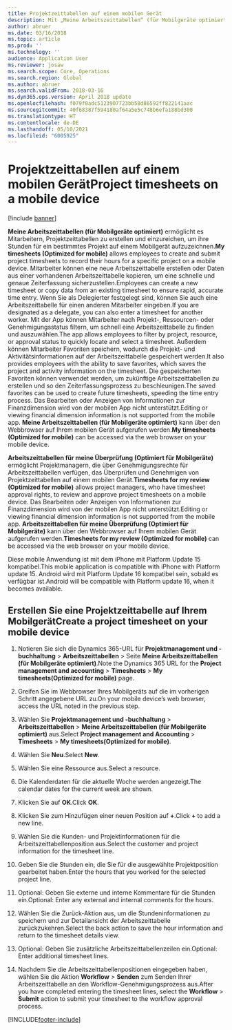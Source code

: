 ```yaml
---
title: Projektzeittabellen auf einem mobilen Gerät
description: Mit „Meine Arbeitszeittabellen“ (für Mobilgeräte optimiert) können Mitarbeiter Projektzeittabellen erstellen und einreichen, um ihre Stunden für ein bestimmtes Projekt auf einem Mobilgerät aufzuzeichnen.
author: abruer
ms.date: 03/16/2018
ms.topic: article
ms.prod: ''
ms.technology: ''
audience: Application User
ms.reviewer: josaw
ms.search.scope: Core, Operations
ms.search.region: Global
ms.author: abruer
ms.search.validFrom: 2018-03-16
ms.dyn365.ops.version: April 2018 update
ms.openlocfilehash: f079f0adc5123907723bb58d86592ff822141aac
ms.sourcegitcommit: 40f68387f594180af64a5e5c748b6efa188bd300
ms.translationtype: HT
ms.contentlocale: de-DE
ms.lasthandoff: 05/10/2021
ms.locfileid: "6005925"
---
```

# <a name="project-timesheets-on-a-mobile-device"></a><span data-ttu-id="3b70b-103">Projektzeittabellen auf einem mobilen Gerät</span><span class="sxs-lookup"><span data-stu-id="3b70b-103">Project timesheets on a mobile device</span></span>

[!include [banner](../includes/banner.md)]

<span data-ttu-id="3b70b-104">**Meine Arbeitszeittabellen (für Mobilgeräte optimiert)** ermöglicht es Mitarbeitern, Projektzeittabellen zu erstellen und einzureichen, um ihre Stunden für ein bestimmtes Projekt auf einem Mobilgerät aufzuzeichnen.</span><span class="sxs-lookup"><span data-stu-id="3b70b-104">**My timesheets (Optimized for mobile)** allows employees to create and submit project timesheets to record their hours for a specific project on a mobile device.</span></span> <span data-ttu-id="3b70b-105">Mitarbeiter können eine neue Arbeitszeittabelle erstellen oder Daten aus einer vorhandenen Arbeitszeittabelle kopieren, um eine schnelle und genaue Zeiterfassung sicherzustellen.</span><span class="sxs-lookup"><span data-stu-id="3b70b-105">Employees can create a new timesheet or copy data from an existing timesheet to ensure rapid, accurate time entry.</span></span> <span data-ttu-id="3b70b-106">Wenn Sie als Delegierter festgelegt sind, können Sie auch eine Arbeitszeittabelle für einen anderen Mitarbeiter eingeben.</span><span class="sxs-lookup"><span data-stu-id="3b70b-106">If you are designated as a delegate, you can also enter a timesheet for another worker.</span></span> <span data-ttu-id="3b70b-107">Mit der App können Mitarbeiter nach Projekt-, Ressourcen- oder Genehmigungsstatus filtern, um schnell eine Arbeitszeittabelle zu finden und auszuwählen.</span><span class="sxs-lookup"><span data-stu-id="3b70b-107">The app allows employees to filter by project, resource, or approval status to quickly locate and select a timesheet.</span></span> <span data-ttu-id="3b70b-108">Außerdem können Mitarbeiter Favoriten speichern, wodurch die Projekt- und Aktivitätsinformationen auf der Arbeitszeittabelle gespeichert werden.</span><span class="sxs-lookup"><span data-stu-id="3b70b-108">It also provides employees with the ability to save favorites, which saves the project and activity information on the timesheet.</span></span> <span data-ttu-id="3b70b-109">Die gespeicherten Favoriten können verwendet werden, um zukünftige Arbeitszeittabellen zu erstellen und so den Zeiterfassungsprozess zu beschleunigen.</span><span class="sxs-lookup"><span data-stu-id="3b70b-109">The saved favorites can be used to create future timesheets, speeding the time entry process.</span></span> <span data-ttu-id="3b70b-110">Das Bearbeiten oder Anzeigen von Informationen zur Finanzdimension wird von der mobilen App nicht unterstützt.</span><span class="sxs-lookup"><span data-stu-id="3b70b-110">Editing or viewing financial dimension information is not supported from the mobile app.</span></span> <span data-ttu-id="3b70b-111">**Meine Arbeitszeittabellen (für Mobilgeräte optimiert)** kann über den Webbrowser auf Ihrem mobilen Gerät aufgerufen werden.</span><span class="sxs-lookup"><span data-stu-id="3b70b-111">**My timesheets (Optimized for mobile)** can be accessed via the web browser on your mobile device.</span></span>

<span data-ttu-id="3b70b-112">**Arbeitszeittabellen für meine Überprüfung (Optimiert für Mobilgeräte)** ermöglicht Projektmanagern, die über Genehmigungsrechte für Arbeitszeittabellen verfügen, das Überprüfen und Genehmigen von Projektzeittabellen auf einem mobilen Gerät.</span><span class="sxs-lookup"><span data-stu-id="3b70b-112">**Timesheets for my review (Optimized for mobile)** allows project managers, who have timesheet approval rights, to review and approve project timesheets on a mobile device.</span></span> <span data-ttu-id="3b70b-113">Das Bearbeiten oder Anzeigen von Informationen zur Finanzdimension wird von der mobilen App nicht unterstützt.</span><span class="sxs-lookup"><span data-stu-id="3b70b-113">Editing or viewing financial dimension information is not supported from the mobile app.</span></span> <span data-ttu-id="3b70b-114">**Arbeitszeittabellen für meine Überprüfung (Optimiert für Mobilgeräte)** kann über den Webbrowser auf Ihrem mobilen Gerät aufgerufen werden.</span><span class="sxs-lookup"><span data-stu-id="3b70b-114">**Timesheets for my review (Optimized for mobile)** can be accessed via the web browser on your mobile device.</span></span>

<span data-ttu-id="3b70b-115">Diese mobile Anwendung ist mit dem iPhone mit Platform Update 15 kompatibel.</span><span class="sxs-lookup"><span data-stu-id="3b70b-115">This mobile application is compatible with iPhone with Platform update 15.</span></span>
<span data-ttu-id="3b70b-116">Android wird mit Platform Update 16 kompatibel sein, sobald es verfügbar ist.</span><span class="sxs-lookup"><span data-stu-id="3b70b-116">Android will be compatible with Platform update 16, when it becomes available.</span></span>

## <a name="create-a-project-timesheet-on-your-mobile-device"></a><span data-ttu-id="3b70b-117">Erstellen Sie eine Projektzeittabelle auf Ihrem Mobilgerät</span><span class="sxs-lookup"><span data-stu-id="3b70b-117">Create a project timesheet on your mobile device</span></span>

1.  <span data-ttu-id="3b70b-118">Notieren Sie sich die Dynamics 365-URL für **Projektmanagement und -buchhaltung** \> **Arbeitszeittabellen** \> Seite **Meine Arbeitszeittabellen (für Mobilgeräte optimiert)**.</span><span class="sxs-lookup"><span data-stu-id="3b70b-118">Note the Dynamics 365 URL for the **Project management and accounting** \> **Timesheets** \> **My timesheets(Optimized for mobile)** page.</span></span>

2.  <span data-ttu-id="3b70b-119">Greifen Sie im Webbrowser Ihres Mobilgeräts auf die im vorherigen Schritt angegebene URL zu.</span><span class="sxs-lookup"><span data-stu-id="3b70b-119">On your mobile device’s web browser, access the URL noted in the previous step.</span></span>
 
3.  <span data-ttu-id="3b70b-120">Wählen Sie **Projektmanagement und -buchhaltung** \> **Arbeitszeittabellen** \> **Meine Arbeitszeittabellen (für Mobilgeräte optimiert)** aus.</span><span class="sxs-lookup"><span data-stu-id="3b70b-120">Select **Project management and Accounting** \> **Timesheets** \> **My timesheets(Optimized for mobile)**.</span></span>

4.  <span data-ttu-id="3b70b-121">Wählen Sie **Neu**.</span><span class="sxs-lookup"><span data-stu-id="3b70b-121">Select **New**.</span></span>

5.  <span data-ttu-id="3b70b-122">Wählen Sie eine Ressource aus.</span><span class="sxs-lookup"><span data-stu-id="3b70b-122">Select a resource.</span></span>

6.  <span data-ttu-id="3b70b-123">Die Kalenderdaten für die aktuelle Woche werden angezeigt.</span><span class="sxs-lookup"><span data-stu-id="3b70b-123">The calendar dates for the current week are shown.</span></span>

7.  <span data-ttu-id="3b70b-124">Klicken Sie auf **OK**.</span><span class="sxs-lookup"><span data-stu-id="3b70b-124">Click **OK**.</span></span>

8.  <span data-ttu-id="3b70b-125">Klicken Sie zum Hinzufügen einer neuen Position auf **+**.</span><span class="sxs-lookup"><span data-stu-id="3b70b-125">Click **+** to add a new line.</span></span>

9.  <span data-ttu-id="3b70b-126">Wählen Sie die Kunden- und Projektinformationen für die Arbeitszeittabellenposition aus.</span><span class="sxs-lookup"><span data-stu-id="3b70b-126">Select the customer and project information for the timesheet line.</span></span>

10. <span data-ttu-id="3b70b-127">Geben Sie die Stunden ein, die Sie für die ausgewählte Projektposition gearbeitet haben.</span><span class="sxs-lookup"><span data-stu-id="3b70b-127">Enter the hours that you worked for the selected project line.</span></span>

11. <span data-ttu-id="3b70b-128">Optional: Geben Sie externe und interne Kommentare für die Stunden ein.</span><span class="sxs-lookup"><span data-stu-id="3b70b-128">Optional: Enter any external and internal comments for the hours.</span></span>

12. <span data-ttu-id="3b70b-129">Wählen Sie die Zurück-Aktion aus, um die Stundeninformationen zu speichern und zur Detailansicht der Arbeitszeittabelle zurückzukehren.</span><span class="sxs-lookup"><span data-stu-id="3b70b-129">Select the back action to save the hour information and return to the timesheet details view.</span></span>

13. <span data-ttu-id="3b70b-130">Optional: Geben Sie zusätzliche Arbeitszeittabellenzeilen ein.</span><span class="sxs-lookup"><span data-stu-id="3b70b-130">Optional: Enter additional timesheet lines.</span></span>

14. <span data-ttu-id="3b70b-131">Nachdem Sie die Arbeitszeittabellenpositionen eingegeben haben, wählen Sie die Aktion **Workflow** \> **Senden** zum Senden Ihrer Arbeitszeittabelle an den Workflow-Genehmigungsprozess aus.</span><span class="sxs-lookup"><span data-stu-id="3b70b-131">After you have completed entering the timesheet lines, select the **Workflow** \> **Submit** action to submit your timesheet to the workflow approval process.</span></span>


[!INCLUDE[footer-include](../includes/footer-banner.md)]